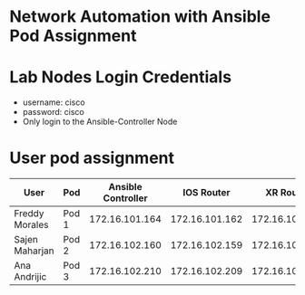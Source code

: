 # Network Automation with Ansible Pod Assignment

# Lab Nodes Login Credentials
- username: cisco
- password: cisco
- Only login to the Ansible-Controller Node

# User pod assignment

|	User	|	Pod	|	Ansible	Controller	|	IOS	Router	|	XR	Router|
|------|-----|--------------------|------------|-----------|												
|	Freddy Morales	|	Pod	1	|	172.16.101.164	|	172.16.101.162	|	172.16.101.163	|
|	Sajen Maharjan	|	Pod	2	|	172.16.102.160	|	172.16.102.159	|	172.16.102.16	|
|	Ana Andrijic	|	Pod	3	|	172.16.102.210	|	172.16.102.209	|	172.16.102.21	|


